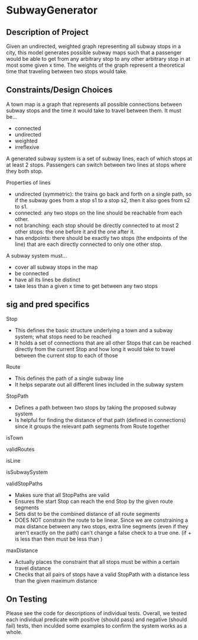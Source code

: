 # SubwayGenerator


## Description of Project
Given an undirected, weighted graph representing all subway stops in a city, this model generates possible subway maps such that a passenger would be able to get from any arbitrary stop to any other arbitrary stop in at most some given x time. The weights of the graph represent a theoretical time that traveling between two stops would take.

## Constraints/Design Choices
A town map is a graph that represents all possible connections between subway stops and the time it would take to travel between them. It must be...
- connected
- undirected
- weighted
- irreflexive

A generated subway system is a set of subway lines, each of which stops at at least 2 stops. Passengers can switch between two lines at stops where they both stop. 

Properties of lines
- undirected (symmetric): the trains go back and forth on a single path, so if the subway goes from a stop s1 to a stop s2, then it also goes from s2 to s1.
- connected: any two stops on the line should be reachable from each other.
- not branching: each stop should be directly connected to at most 2 other stops: the one before it and the one after it.
- has endpoints: there should be exactly two stops (the endpoints of the line) that are each directly connected to only one other stop.

A subway system must...
- cover all subway stops in the map
- be connected
- have all its lines be distinct
- take less than a given x time to get between any two stops


## sig and pred specifics
Stop
- This defines the basic structure underlying a town and a subway system; what stops need to be reached
- It holds a set of connections that are all other Stops that can be reached directly from the current Stop and how long it would take to travel between the current stop to each of those

Route
- This defines the path of a single subway line
- It helps separate out all different lines included in the subway system

StopPath
- Defines a path between two stops by taking the proposed subway system
- Is helpful for finding the distance of that path (defined in connections) since it groups the relevant path segments from Route together

isTown

validRoutes

isLine

isSubwaySystem

validStopPaths
- Makes sure that all StopPaths are valid
- Ensures the start Stop can reach the end Stop by the given route segments
- Sets dist to be the combined distance of all route segments
- DOES NOT constrain the route to be linear. Since we are constraining a max distance between any two stops, extra line segments (even if they aren't exactly on the path) can't change a false check to a true one. (if <direct path dist> + <extra> is less than <max allowed dist> then <direct path dist> must be less than <max allowed dist>)

maxDistance
- Actually places the constraint that all stops must be within a certain travel distance
- Checks that all pairs of stops have a valid StopPath with a distance less than the given maximum distance

## On Testing

Please see the code for descriptions of individual tests. Overall, we tested each individual predicate with positive (should pass) and negative (should fail) tests, then inculded some examples to confirm the system works as a whole.
